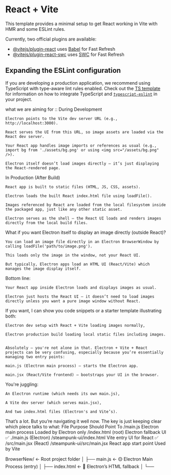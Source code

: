 # React + Vite

This template provides a minimal setup to get React working in Vite with HMR and some ESLint rules.

Currently, two official plugins are available:

- [@vitejs/plugin-react](https://github.com/vitejs/vite-plugin-react/blob/main/packages/plugin-react) uses [Babel](https://babeljs.io/) for Fast Refresh
- [@vitejs/plugin-react-swc](https://github.com/vitejs/vite-plugin-react/blob/main/packages/plugin-react-swc) uses [SWC](https://swc.rs/) for Fast Refresh

## Expanding the ESLint configuration

If you are developing a production application, we recommend using TypeScript with type-aware lint rules enabled. Check out the [TS template](https://github.com/vitejs/vite/tree/main/packages/create-vite/template-react-ts) for information on how to integrate TypeScript and [`typescript-eslint`](https://typescript-eslint.io) in your project.


what we are aiming for :: 
During Development

    Electron points to the Vite dev server URL (e.g., http://localhost:3000).

    React serves the UI from this URL, so image assets are loaded via the React dev server.

    Your React app handles image imports or references as usual (e.g., import bg from './assets/bg.png' or using <img src="/assets/bg.png" />).

    Electron itself doesn’t load images directly — it’s just displaying the React-rendered page.

In Production (After Build)

    React app is built to static files (HTML, JS, CSS, assets).

    Electron loads the built React index.html file using loadFile().

    Images referenced by React are loaded from the local filesystem inside the packaged app, just like any other static asset.

    Electron serves as the shell — the React UI loads and renders images directly from the local build files.

What if you want Electron itself to display an image directly (outside React)?

    You can load an image file directly in an Electron BrowserWindow by calling loadFile('path/to/image.png').

    This loads only the image in the window, not your React UI.

    But typically, Electron apps load an HTML UI (React/Vite) which manages the image display itself.

Bottom line:

    Your React app inside Electron loads and displays images as usual.

    Electron just hosts the React UI — it doesn’t need to load images directly unless you want a pure image window without React.

  If you want, I can show you code snippets or a starter template illustrating both:  

    Electron dev setup with React + Vite loading images normally,

    Electron production build loading local static files including images.


    Absolutely — you're not alone in that. Electron + Vite + React projects can be very confusing, especially because you’re essentially managing two entry points:

    main.js (Electron main process) – starts the Electron app.

    main.jsx (React/Vite frontend) – bootstraps your UI in the browser.

You're juggling:

    An Electron runtime (which needs its own main.js),

    A Vite dev server (which serves main.jsx),

    And two index.html files (Electron's and Vite’s).

That’s a lot. But you’re navigating it well now. The key is just keeping clear which piece talks to what:
File	Purpose	Should Point To
/main.js	Electron main process	Loaded by Electron only
/index.html (root)	Electron fallback UI	✅ ./main.js (Electron)
/steampunk-ui/index.html	Vite entry UI for React	✅ /src/main.jsx (React)
/steampunk-ui/src/main.jsx	React app start point	Used by Vite


BrowserNew/                      ← Root project folder
│
├── main.js                      ← 🟡 Electron Main Process (entry)
│
├── index.html                   ← 🔵 Electron’s HTML fallback
│   └── <script src="./main.js"> (loads Electron main process)
│
├── steampunk-ui/               ← 🔥 Vite + React frontend lives here
│   │
│   ├── index.html              ← 🌐 Vite’s frontend HTML
│   │   └── <script src="/src/main.jsx"> (loads React app)
│   │
│   └── src/
│       └── main.jsx            ← ⚛️ React entry file
│
├── package.json
├── vite.config.js              ← 🔧 Vite config
└── ...


The next phase 


Tomorrow’s To-Do List: Browser UI from Your Image

    Turn the main image into a browser window UI

        Add a tab bar UI on top

        Design tabs with active/inactive states

        Style it to fit the steampunk vibe (or whatever style you want)

    Make the image area a scrollable “browser viewport”

        Allow scrolling inside the viewport area

        Ensure scrollbars or custom scroll indicators fit design

    Add a URL bar (address bar)

        Position it below or inside the tab bar

        Make it editable, with placeholder text (e.g., "Enter URL here...")

    Start wiring up basic browser functionality

        Placeholder state for current URL

        Ability to switch tabs visually (functionality can come later)

    Plan next steps

        Figure out how to integrate actual webpage rendering (Electron webview or iframe)

        Decide on tab state management and navigation

When you’re ready tomorrow, just ping me with what you want to tackle first or if you want me to build a starter React component for the tabs + URL bar UI.

I am having trouble setting up the image instead of using a main browser ... here is the transcript so far ... 

0Alec: hi

GitHub Copilot: Hello! How can I help you with your CSS or project today?

0Alec: I am having trouble with my build can you look 

GitHub Copilot: Of course! To help you with your build issue, could you please provide:

1. The error message(s) you see in your terminal or output pane.
2. The build tool or framework you are using (e.g., Create React App, Vite, Webpack, etc.).
3. Any recent changes you made before the issue started.

Once you share this info, I can help you troubleshoot the problem!

0Alec: /* src/index.css or src/App.css */
/* Reset and base styles */
html,
body,
#root {
  background: transparent;
  margin: 0;
  padding: 0;
  height: 100%;
  width: 100%;
  overflow: hidden;
  font-family: sans-serif;
}

/* Simulated browser frame */
.frame-container {
  width: 800px;
  height: 600px;
  margin: 40px auto;
  background: #111;
  border-radius: 16px;
  box-shadow: 0 8px 32px rgba(0, 0, 0, 0.3);
  display: flex;
  align-items: center;
  justify-content: center;
  overflow: hidden;
  border: 2px solid #333;
}

/* Scrollable content area */
.scroll-area {
  width: 94%;
  /* slightly increased */
  height: 96%;
  /* increased to allow more height */
  background: #fff;
  border-radius: 10px;
  padding: 16px;
  /* reduced from 24px */
  overflow-y: auto;
  box-sizing: border-box;
  box-shadow: 0 2px 8px rgba(0, 0, 0, 0.08);
}

/* Responsive image */
.responsive-img {
  width: 100%;
  height: auto;
  max-height: 360px;
  /* increased max height */
  object-fit: contain;
  display: block;
  margin-bottom: 8px;
  /* reduced space under image */
}

/* Paragraph content */
.scroll-area p {
  color: #222;
  font-size: 1.1rem;
  line-height: 1.5;
  margin-bottom: 1.2rem;
}

/* Hide scrollbars on WebKit */
.scroll-area::-webkit-scrollbar {
  display: none;
} App.css ... import mainImage from './assets/mainImage-9.png';

export default function App() {
  return (
    <div
      style={{
        width: '100vw',
        height: '100vh',
        margin: 0,
        padding: 0,
        backgroundColor: 'transparent', 
        overflow: 'hidden',
      }}
    >
      <img
        src={mainImage}
        alt="Main"
        style={{
          width: '100vw',
          height: '100vh',
          objectFit: 'contain', // or 'contain' if you want full image even with empty space
          display: 'block',
        }}
      />
    </div>
  );
}
... App.jsx ... The goal is to use the image where the scroll is as a browser but I am having trouble with the restrictions on moving the image freely around the desktop because the iframe is stopping it ... I also want the iframe to be fully transparent and so far that hasn't happened ... can you help 

Workspace: Collecting workspace informationTo achieve a draggable, frameless "browser" window with a transparent background in Electron, and to display your image as a scrollable browser viewport, you need to:

1. **Use Electron's transparent window features** (which you already do in `main.js`).
2. **Make sure your React app and iframe backgrounds are transparent**.
3. **Allow dragging by using `-webkit-app-region: drag` only on the areas you want draggable** (not on the iframe or scroll area).
4. **Ensure the iframe is transparent** by setting `allowTransparency`, `background: transparent`, and `transparent` attributes/styles.

Below is a starter for your `App.jsx` that:
- Shows a simulated browser frame with a scrollable area.
- Uses your image as the "webpage".
- Prepares for an iframe (with transparency) if you want to load real web content.
- Ensures only the frame (not the scroll area or iframe) is draggable.

````jsx
import mainImage from './assets/mainImage-9.png';
import './App.css';

export default function App() {
  return (
    <div className="frame-container" style={{ WebkitAppRegion: 'drag' }}>
      {/* Tab bar and address bar would go here */}
      <div
        className="scroll-area"
        style={{
          WebkitAppRegion: 'no-drag', // Prevent dragging inside scroll area
          background: 'transparent',
        }}
      >
        {/* To use an iframe with transparency, uncomment below and set src */}
        {/* 
        <iframe
          src="https://example.com"
          title="Webpage"
          style={{
            width: '100%',
            height: '360px',
            border: 'none',
            background: 'transparent',
          }}
          allowTransparency="true"
          frameBorder="0"
        />
        */}
        {/* Or just show your image as the "webpage" */}
        <img
          src={mainImage}
          alt="Main"
          className="responsive-img"
          style={{ background: 'transparent' }}
        />
        <p>
          Some long content here to make the page scroll...
        </p>
      </div>
    </div>
  );
}
````

**Key points:**
- The `.frame-container` is draggable (`WebkitAppRegion: 'drag'`).
- The `.scroll-area` and any iframe inside are **not** draggable (`WebkitAppRegion: 'no-drag'`).
- The iframe (if used) is styled for transparency.
- The image is scrollable and styled as a browser viewport.

You can further customize the CSS in `App.css` as needed.

If you want to move the window by dragging anywhere except the scroll area/iframe, this setup will work. If you want to drag the window by clicking the image itself, set `WebkitAppRegion: 'drag'` on the image, but this will prevent text selection or scrolling on the image.

Let me know if you want a working example with a real iframe and address bar!

0Alec: other ai has told me I must use an iframe if I want to have url's served in the top of the image as tabs ... 

GitHub Copilot: If you want to display real web pages (URLs) inside your app, you do need to use an `<iframe>` (for web) or `<webview>` (for Electron). If you want tabs above the image (or iframe), you can absolutely do that in React.

Here’s a minimal example that shows:
- Tabs at the top (with URLs)
- An iframe below, showing the selected URL
- The iframe is styled to be transparent (if the site allows it)

````jsx
import { useState } from 'react';

const tabs = [
  { label: 'Google', url: 'https://www.google.com' },
  { label: 'Wikipedia', url: 'https://www.wikipedia.org' },
];

export default function App() {
  const [activeTab, setActiveTab] = useState(0);

  return (
    <div style={{
      width: '100vw',
      height: '100vh',
      background: 'transparent',
      overflow: 'hidden',
      display: 'flex',
      flexDirection: 'column'
    }}>
      <div style={{
        display: 'flex',
        background: '#222',
        color: '#fff',
        padding: '8px'
      }}>
        {tabs.map((tab, idx) => (
          <button
            key={tab.url}
            onClick={() => setActiveTab(idx)}
            style={{
              background: idx === activeTab ? '#444' : 'transparent',
              color: '#fff',
              border: 'none',
              padding: '8px 16px',
              cursor: 'pointer'
            }}
          >
            {tab.label}
          </button>
        ))}
      </div>
      <iframe
        src={tabs[activeTab].url}
        title="Browser"
        style={{
          flex: 1,
          border: 'none',
          width: '100%',
          background: 'transparent'
        }}
        allowTransparency="true"
      />
    </div>
  );
}
````

**Notes:**
- Many sites (like Google) will not actually render transparent in an iframe due to their own CSS and security policies.
- If you want to overlay your own UI (like a frame image) on top of the iframe, you can use absolute positioning and z-index.
- For full browser-like features (tabs, navigation, etc.), you’ll need more logic, but this is a starting point.

Let me know if you want to combine your image as a frame around the iframe!

0Alec: I don't get that ... I am not google so there issues are not mine ... eventually I would like the url to open in the top part of the image but i haven't built custom tabs yet, I want it so the image is the browser and so far this is as far as I have got ... but let's concentrate on an invisable background and just the image showing with fully free movement 

GitHub Copilot: To achieve a window with a fully invisible background and only your image showing (with free movement), you need to:

1. **Ensure your Electron window is transparent and frameless** (set in main.js).
2. **Set all backgrounds in your React app to transparent** (which you have done).
3. **Remove any elements that could block transparency** (no extra divs with color).
4. **Use `objectFit: 'contain'` or `'cover'` for your image as needed.**

Your current App.jsx is almost correct!  
Just make sure your Electron main.js uses:

```js
// main.js (Electron)
mainWindow = new BrowserWindow({
  width: 800,
  height: 600,
  transparent: true,
  frame: false,
  hasShadow: false, // optional, for a cleaner look
  webPreferences: {
    nodeIntegration: true,
    contextIsolation: false,
  },
});
```

And your CSS/JSX should not set any non-transparent backgrounds.

**Your current App.jsx is good for this goal.**  
If you want the window to be draggable anywhere on the image, add this style to your outer div:

```jsx
style={{
  ...,
  WebkitAppRegion: 'drag',
}}
```

**Final App.jsx:**

````jsx
import mainImage from './assets/mainImage-9.png';

export default function App() {
  return (
    <div
      style={{
        width: '100vw',
        height: '100vh',
        margin: 0,
        padding: 0,
        backgroundColor: 'transparent',
        overflow: 'hidden',
        WebkitAppRegion: 'drag', // Makes the whole window draggable
      }}
    >
      <img
        src={mainImage}
        alt="Main"
        style={{
          width: '100vw',
          height: '100vh',
          objectFit: 'contain',
          display: 'block',
          pointerEvents: 'none', // Optional: allows clicks to pass through image
        }}
      />
    </div>
  );
}
````

**Summary:**  
- This will show only your image, with a fully transparent background.
- The window will be draggable anywhere on the image.
- No scrollbars or extra UI will appear.

Let me know if you want to add custom tabs or overlay UI next!

0Alec: here is my main.js ... // BrowserNew/main.js

import { app, BrowserWindow } from 'electron'
import process from 'process'

function createWindow() {
  const mainWindow = new BrowserWindow({
  width: 1000,
  height: 800,
  frame: false,
  transparent: true,       // this enables transparency
  backgroundColor: '#00000000', // fully transparent background
  webPreferences: {
    nodeIntegration: true,
    contextIsolation: false, 
  },
})

  // ✅ Debug message before loading
  console.log("🚀 Loading app from: http://localhost:5173/")

  // ✅ Load from Vite dev server
  mainWindow.loadURL('http://localhost:5173/')

  // ✅ Open dev tools for visibility
  mainWindow.webContents.openDevTools()

  // ✅ Catch and log load errors
  mainWindow.webContents.on('did-fail-load', (event, errorCode, errorDescription) => {
    console.error(`❌ Failed to load: ${errorDescription} (Code: ${errorCode})`)
  })
}

app.whenReady().then(createWindow)

app.on('window-all-closed', () => {
  if (process.platform !== 'darwin') app.quit()
})

app.on('activate', () => {
  if (BrowserWindow.getAllWindows().length === 0) createWindow()
})


GitHub Copilot: Your main.js is correctly set up for a transparent, frameless Electron window.  
With your current `App.jsx` (with `backgroundColor: 'transparent'` and `WebkitAppRegion: 'drag'`), you should see only your image, and the window should be draggable anywhere on the image.

**Checklist for full transparency and free movement:**

1. **Electron window:**  
   - `transparent: true`
   - `frame: false`
   - `backgroundColor: '#00000000'`

2. **React root div:**  
   - `backgroundColor: 'transparent'`
   - `WebkitAppRegion: 'drag'`

3. **No other elements with a non-transparent background.**

4. **No scrollbars or overlays.**

**If you still see a background or cannot move the window:**
- Make sure your CSS (e.g., `body`, `#root`) does not set a background color.
- Restart Electron after changes.
- If you see a white background, double-check your Vite dev server and React app for any default backgrounds.

**You are very close!**  
If you want to hide the dev tools, comment out or remove `mainWindow.webContents.openDevTools()`.

Let me know if you see any issues or if the window is not behaving as expected!

0Alec: here is vite .. // BrowserNew/vite.config.js
import { defineConfig } from 'vite';
import react from '@vitejs/plugin-react';

export default defineConfig({
  plugins: [react()],
  root: './', 
  publicDir: 'steampunk-ui/public', 
  build: {
    outDir: 'dist',
  },
});
 ... I can still see the outline of the background ... what is going on 

GitHub Copilot: If you still see an outline or background, here are the most common causes and solutions:

### 1. **CSS: Make Sure All Backgrounds Are Transparent**
Double-check your global CSS. In your `App.css`, you have:
```css
html,
body,
#root {
  background: transparent;
  margin: 0;
  padding: 0;
  height: 100%;
  width: 100%;
  overflow: hidden;
  font-family: sans-serif;
}
```
This is correct.  
**But:** If you see any other CSS files (like `index.css`), make sure they do NOT set a background color (like `#fff` or `white`).

### 2. **Vite Dev Server Overlay**
Sometimes, Vite's error overlay or HMR can cause a faint border or background. Try running a production build:
```sh
npm run build
npm run preview
```
Then launch Electron pointing to the built files (not the dev server).

### 3. **Electron Window Shadow**
Electron windows can have a faint shadow even when transparent.  
Try disabling the shadow:
```javascript
const mainWindow = new BrowserWindow({
  width: 1000,
  height: 800,
  frame: false,
  transparent: true,
  backgroundColor: '#00000000',
  hasShadow: false, // <--- add this line
  webPreferences: {
    nodeIntegration: true,
    contextIsolation: false,
  },
});
```

### 4. **Image Transparency**
If your image (`mainImage-9.png`) has transparent areas, you should see through them. If not, check the image file itself.

---

## Try This Checklist

1. **Add `hasShadow: false` to your Electron window.**
2. **Check all CSS for any non-transparent backgrounds.**
3. **Test with a production build, not just the dev server.**
4. **Restart Electron after every change.**

---

If you still see an outline, please describe it (color, thickness, where it appears), or share a screenshot for more targeted help!

0Alec: /* src/index.css or src/App.css */
/* Reset and base styles */
html,
body,
#root {
  background: transparent;
  margin: 0;
  padding: 0;
  height: 100%;
  width: 100%;
  overflow: hidden;
  font-family: sans-serif;
}

/* Simulated browser frame */
.frame-container {
  width: 800px;
  height: 600px;
  margin: 40px auto;
  background: #111;
  border-radius: 16px;
  box-shadow: 0 8px 32px rgba(0, 0, 0, 0.3);
  display: flex;
  align-items: center;
  justify-content: center;
  overflow: hidden;
  border: 2px solid #333;
}

/* Scrollable content area */
.scroll-area {
  width: 94%;
  /* slightly increased */
  height: 96%;
  /* increased to allow more height */
  background: #fff;
  border-radius: 10px;
  padding: 16px;
  /* reduced from 24px */
  overflow-y: auto;
  box-sizing: border-box;
  box-shadow: 0 2px 8px rgba(0, 0, 0, 0.08);
}

/* Responsive image */
.responsive-img {
  width: 100%;
  height: auto;
  max-height: 360px;
  /* increased max height */
  object-fit: contain;
  display: block;
  margin-bottom: 8px;
  /* reduced space under image */
}

/* Paragraph content */
.scroll-area p {
  color: #222;
  font-size: 1.1rem;
  line-height: 1.5;
  margin-bottom: 1.2rem;
}

/* Hide scrollbars on WebKit */
.scroll-area::-webkit-scrollbar {
  display: none;
}

GitHub Copilot: You still have `.frame-container` and `.scroll-area` in your CSS, which add a dark background, border, and shadow.  
If you want **only your image** with a fully transparent background and no outline, you should remove or comment out these classes and any usage of them in your JSX.

**Steps:**

1. **Remove or comment out these CSS blocks:**
````css
/* Simulated browser frame */
.frame-container {
  /* ...all properties... */
}

/* Scrollable content area */
.scroll-area {
  /* ...all properties... */
}

/* Paragraph content */
.scroll-area p {
  /* ...all properties... */
}

/* Hide scrollbars on WebKit */
.scroll-area::-webkit-scrollbar {
  display: none;
}
````

2. **Make sure your `App.jsx` does NOT use `<div className="frame-container">` or `<div className="scroll-area">`.**  
   Your current `App.jsx` is correct if it only renders the image.

3. **Restart your Electron app after making these changes.**

---

**Result:**  
You should see only your image, with no border, shadow, or background—just the image floating on your desktop.

Let me know if this solves the issue!

0Alec: /* src/index.css or src/App.css */
/* Reset and base styles */
html,
body,
#root {
  background: transparent;
  margin: 0;
  padding: 0;
  height: 100%;
  width: 100%;
  overflow: hidden;
  font-family: sans-serif;
}

/* Simulated browser frame */
.frame-container {
  width: 800px;
  height: 600px;
  margin: 40px auto;
  /* background: #111;*/
  border-radius: 16px;
  /* box-shadow: 0 8px 32px rgba(0, 0, 0, 0.3);*/
  display: flex;
  align-items: center;
  justify-content: center;
  overflow: hidden;
  /* border: 2px solid #333; */
}

/* Scrollable content area */
.scroll-area {
  width: 94%;
  /* slightly increased */
  height: 96%;
  /* increased to allow more height */
  /* background: #fff; */
  border-radius: 10px;
  padding: 16px;
  /* reduced from 24px */
  overflow-y: auto;
  box-sizing: border-box;
  /* box-shadow: 0 2px 8px rgba(0, 0, 0, 0.08); */
}

/* Responsive image */
.responsive-img {
  width: 100%;
  height: auto;
  max-height: 360px;
  /* increased max height */
  object-fit: contain;
  display: block;
  margin-bottom: 8px;
  /* reduced space under image */
}

/* Paragraph content */
.scroll-area p {
  color: #222;
  font-size: 1.1rem;
  line-height: 1.5;
  margin-bottom: 1.2rem;
}

/* Hide scrollbars on WebKit */
.scroll-area::-webkit-scrollbar {
  display: none;
}

GitHub Copilot: You still have `.frame-container` and `.scroll-area` CSS present, but if you are **not using these classes in your JSX**, they will not affect your app.  
However, for clarity and to avoid confusion, you can safely remove all CSS related to `.frame-container`, `.scroll-area`, and their children.

Here’s a cleaned-up version of your App.css that only keeps the global reset and image styling:

````css
/* Reset and base styles */
html,
body,
#root {
  background: transparent;
  margin: 0;
  padding: 0;
  height: 100%;
  width: 100%;
  overflow: hidden;
  font-family: sans-serif;
}

/* Responsive image */
.responsive-img {
  width: 100%;
  height: auto;
  object-fit: contain;
  display: block;
}
````

**Action steps:**
1. Replace your current App.css with the above.
2. Make sure your `App.jsx` does not use any of the removed classes.
3. Restart your Electron app.

This will ensure there are no outlines, backgrounds, or shadows—only your image will be visible and draggable.

0Alec: does the scroll area include when the url is opened in the image so I can see the text

GitHub Copilot: Currently, your `.scroll-area` CSS is for a custom scrollable `<div>`—not for an `<iframe>` or a real browser tab. If you want to display a real web page (URL) inside your image, you would use an `<iframe>` (or Electron `<webview>`), not a `.scroll-area` div.

**If you want to see the text/content of a URL inside your image:**
- You need to render an `<iframe>` (or `<webview>` in Electron) on top of or inside your image.
- The `.scroll-area` class will not affect the content inside an `<iframe>`. The scrollbars and text visibility inside the iframe are controlled by the loaded web page, not your CSS.

**Summary:**
- `.scroll-area` only affects your own React content, not external URLs loaded in an iframe.
- To show a URL and see its text, use an `<iframe>` and style it as needed.
- If you want the iframe to fit inside a part of your image (like a browser viewport), you’ll need to position it with CSS.

Let me know if you want an example of how to overlay an iframe on your image and make it scrollable!

0Alec: first we have to work out why the iframe is such an issue and I can still see it 

GitHub Copilot: If you are seeing the iframe’s outline, background, or it’s not blending into your transparent window/image, here are the most common causes and solutions:

---

### 1. **Iframe Default Background**
Most websites loaded in an iframe have their own background color (usually white). Your CSS **cannot** override the content inside an iframe if it’s loading an external site.

**Solution:**  
- If you control the page loaded in the iframe, set its background to transparent.
- For external sites, you cannot force transparency.

---

### 2. **Iframe Border**
Browsers add a border to iframes by default.

**Solution:**  
Set `border: none` on your iframe:
```jsx
<iframe
  src="https://example.com"
  style={{
    border: 'none',
    background: 'transparent',
    width: '100%',
    height: '100%',
  }}
  allowTransparency="true"
  frameBorder="0"
/>
```

---

### 3. **Iframe Size and Position**
If your iframe is larger than your image or not positioned correctly, you’ll see its edges.

**Solution:**  
- Use absolute positioning and set the size to match the area you want.
- Example:
```css
.iframe-overlay {
  position: absolute;
  top: 50px; /* adjust as needed */
  left: 50px;
  width: 700px;
  height: 400px;
  border: none;
  background: transparent;
  z-index: 2;
  pointer-events: auto;
}
```

---

### 4. **Electron Specific: Transparent Window**
If you want the iframe to appear as part of your transparent window, make sure:
- Electron’s `transparent: true` is set (which you have).
- No parent divs have a background color.

---

### 5. **You Want the Iframe to Look Like It’s “Inside” the Image**
- Place your image as a background or an `<img>` with `z-index: 1`.
- Place the iframe on top with `z-index: 2` and position it to fit the “browser” area of your image.

---

## Example: Overlaying an Iframe on Your Image

````jsx
// Example for App.jsx
import mainImage from './assets/mainImage-9.png';

export default function App() {
  return (
    <div style={{ width: '100vw', height: '100vh', position: 'relative', background: 'transparent', overflow: 'hidden', WebkitAppRegion: 'drag' }}>
      <img
        src={mainImage}
        alt="Main"
        style={{
          width: '100vw',
          height: '100vh',
          objectFit: 'contain',
          display: 'block',
          position: 'absolute',
          top: 0,
          left: 0,
          zIndex: 1,
          pointerEvents: 'none',
        }}
      />
      <iframe
        src="https://example.com"
        title="Browser"
        style={{
          position: 'absolute',
          top: '100px', // adjust to fit your image's "screen"
          left: '100px',
          width: '800px',
          height: '600px',
          border: 'none',
          background: 'transparent',
          zIndex: 2,
          pointerEvents: 'auto',
          WebkitAppRegion: 'no-drag',
        }}
        allowTransparency="true"
        frameBorder="0"
      />
    </div>
  );
}
````

---

**Summary:**  
- You cannot force external sites in an iframe to be transparent.
- You can remove the iframe border and position it to fit your image.
- If you still see a border or background, it’s likely from the loaded site or incorrect sizing/positioning.

Let me know if you want help with the exact positioning or a specific URL!

0Alec: I have reverted to what was working before but now electron isn't starting and loading the image ... it was working before ... App.css ... /* src/index.css or src/App.css */
html,
body,
#root {
  background-color: transparent !important;
  margin: 0;
  padding: 0;
  height: 100%;
} ... App.jsx ... import mainImage from './assets/mainImage-9.png';

export default function App() {
  return (
    <div
      style={{
        width: '100vw',
        height: '100vh', // Stay within the visible window
        // height: 'calc(100vh + 200px)', // 100px taller than full viewport
        display: 'flex',
        justifyContent: 'center',
        alignItems: 'center',
        backgroundColor: 'transparent',
        overflow: 'hidden', // No scrollbars here
      }}
    >
      <div
        style={{
          height: '150vh', // Bigger scrollable content
          overflowY: 'auto',
          padding: '1rem',
        }}
      >
        <img
          src={mainImage}
          alt="Main"
          style={{
            maxWidth: '100%',
            maxHeight: '100%',
            objectFit: 'contain',
          }}
        />
        <p style={{ color: 'white', marginTop: '2rem' }}>
          Some long content here to make the page scroll...
        </p>
      </div>
    </div>
  );
}
 ... no errors are showing and electron is no longer loading the app ... 

GitHub Copilot: If Electron is not loading your app and there are **no errors**, here are the most common causes and steps to troubleshoot:

---

### 1. **Vite Dev Server Not Running**
Electron loads from `http://localhost:5173/`. Make sure your Vite dev server is running:

```sh
npm run dev
```
or
```sh
yarn dev
```

---

### 2. **Electron Not Pointing to the Right URL**
Double-check your main.js:
```js
mainWindow.loadURL('http://localhost:5173/')
```
If you built your app (`npm run build`), you need to load the `dist/index.html` file instead.

---

### 3. **Image Import Issue**
If the image path is wrong or the file is missing, React may fail to render, but you should see an error in the browser dev tools. Try opening the dev tools in Electron:
```js
mainWindow.webContents.openDevTools();
```
Check the console for errors about missing files.

---

### 4. **Blank Screen With No Errors**
- Try refreshing Electron (`Cmd+R`).
- Try restarting both the Vite dev server and Electron.
- Make sure your App.jsx and `App.css` are saved and have no syntax errors.

---

### 5. **Check Electron Console Output**
Sometimes errors are only visible in the Electron process output (your terminal). Look for any warnings or errors there.

---

### 6. **Check for Caching Issues**
Sometimes Electron or Vite caches old files. Try:
```sh
rm -rf node_modules/.vite
```
Then restart everything.

---

## Quick Checklist

1. Start Vite:  
   `npm run dev`
2. Start Electron:  
   `npm start` or your custom command.
3. Open Electron dev tools to check for errors.
4. Confirm `mainImage-9.png` exists in `src/assets/`.

---

If you still see a blank window:
- Add a simple `<div>Hello</div>` to App.jsx to see if anything renders.
- If not, the issue is with the build or server, not your React code.

Let me know what you see after these steps!

0Alec: vite loads the image with a white background in the safari browser ... and electron is running and pointing to the loadurl ... obynmai@robynmais-MacBook-Pro BrowserNew % npm start 

> browsernew@1.0.0 start
> electron .

2025-06-05 08:30:15.936 Electron[9764:7723156] +[IMKClient subclass]: chose IMKClient_Modern
2025-06-05 08:30:15.937 Electron[9764:7723156] +[IMKInputSession subclass]: chose IMKInputSession_Modern

ok where is this ... I don't see it ... You still have .frame-container and .scroll-area in your CSS,




GitHub Copilot: You are correct: your current App.jsx does **not** use `.frame-container` or `.scroll-area` classes anywhere, so those CSS rules have no effect on your app. You can safely ignore or delete them from your CSS file—they are not causing your white background issue.

### Why is there a white background in Safari and Electron?

- **If you see a white background in Safari:**  
  This is normal if your image (`mainImage-9.png`) does not fill the entire viewport or has transparent areas. Browsers default to white for transparent backgrounds unless you set a different background color on `body` or `html`.

- **If you see a white background in Electron:**  
  This usually means either:
  1. The Electron window is not truly transparent (check `transparent: true` in main.js).
  2. Some parent element or CSS is setting a background color (but your CSS looks correct).
  3. The image itself has transparent areas, so you see the window background (which should be transparent in Electron, but white in browsers).

---

## How to test true transparency in Electron

1. **Make your image smaller or add a transparent PNG**  
   Use an image with transparent areas. If you see your desktop through those areas in Electron, transparency is working.

2. **Add a colored border to your image for testing**  
   Temporarily add:
   ```jsx
   style={{
     maxWidth: '100%',
     maxHeight: '100%',
     objectFit: 'contain',
     border: '5px solid red',
   }}
   ```
   This will help you see the image edges.

3. **Try a simple test in App.jsx:**
   ```jsx
   export default function App() {
     return (
       <div style={{
         width: '100vw',
         height: '100vh',
         backgroundColor: 'transparent',
         WebkitAppRegion: 'drag'
       }}>
         <div style={{
           width: 200,
           height: 200,
           background: 'rgba(255,0,0,0.5)'
         }}>
           Test Box
         </div>
       </div>
     );
   }
   ```
   If you see only the red box and the rest is transparent in Electron, your window is transparent.

---

## Summary

- **You do NOT need to worry about `.frame-container` or `.scroll-area` if you don't use them.**
- **White background in Safari is normal** for transparent backgrounds.
- **Electron should show transparency** if your window is set up correctly and your CSS is correct.
- **If you see white in Electron:** double-check your Electron main.js and try the test above.

Let me know what you see after trying the test!

0Alec: here is the main.js ... // BrowserNew/main.js

import { app, BrowserWindow } from 'electron'
import process from 'process'

function createWindow() {
  const mainWindow = new BrowserWindow({
  width: 1000,
  height: 800,
  frame: false,
  transparent: true,       // this enables transparency
  backgroundColor: '#00000000', // fully transparent background
  webPreferences: {
    nodeIntegration: true,
    contextIsolation: false, 
  },
})

  // ✅ Debug message before loading
  // console.log("🚀 Loading app from: http://localhost:5173/")

  // ✅ Load from Vite dev server
  mainWindow.loadURL('http://localhost:5173/')
  

  // ✅ Open dev tools for visibility
  // mainWindow.webContents.openDevTools()

  // ✅ Catch and log load errors
  mainWindow.webContents.on('did-fail-load', (event, errorCode, errorDescription) => {
    console.error(`❌ Failed to load: ${errorDescription} (Code: ${errorCode})`)
  })
}

app.whenReady().then(createWindow)

app.on('window-all-closed', () => {
  if (process.platform !== 'darwin') app.quit()
})

app.on('activate', () => {
  if (BrowserWindow.getAllWindows().length === 0) createWindow()
})



GitHub Copilot: Your main.js is correctly set up for a transparent, frameless Electron window.  
If you are still seeing a white background in Electron, try these additional steps:

---

### 1. **Disable Window Shadow**
Electron sometimes adds a faint shadow that can look like a border or background. Add `hasShadow: false` to your window options:

````javascript
const mainWindow = new BrowserWindow({
  width: 1000,
  height: 800,
  frame: false,
  transparent: true,
  backgroundColor: '#00000000',
  hasShadow: false, // <--- Add this line
  webPreferences: {
    nodeIntegration: true,
    contextIsolation: false,
  },
});
````

---

### 2. **Test With a Simple Transparent App**
Replace your `App.jsx` with this minimal test to confirm transparency:

````jsx
export default function App() {
  return (
    <div style={{
      width: '100vw',
      height: '100vh',
      backgroundColor: 'transparent',
      WebkitAppRegion: 'drag'
    }}>
      <div style={{
        width: 200,
        height: 200,
        background: 'rgba(255,0,0,0.5)'
      }}>
        Test Box
      </div>
    </div>
  );
}
````

You should see only a semi-transparent red box and the rest of the window should be see-through.

---

### 3. **Restart Everything**
- Stop Electron and Vite.
- Run `npm run dev` (for Vite).
- Run `npm start` (for Electron).

---

### 4. **Check for Other CSS**
Make sure no other CSS files (like `index.css`) set a background color.

---

If you still see a white background after these steps, let me know what you see with the test above. This will help determine if the issue is with Electron, your CSS, or your image.

0Alec: wait seeing the white background was when I ran safari to check the url was opening in the correct http://localhost:5173/ ... the object here is to remove all visable areas of the iframe so I only see the image 

GitHub Copilot: Thank you for clarifying!  
If your goal is to **only see your image** (no iframe, no background, no borders) in Electron, you do **not** need an iframe at all. Just render your image as you are currently doing.

**If you add an iframe, it will always show its own content** (which is usually a web page with a white background).  
If you want to hide the iframe completely and only see your image, simply do **not render** the iframe in your JSX.

---

### To summarize:

- **Electron:** Will show only your image with a transparent background if you do not render an iframe.
- **Safari/Browser:** Will show a white background where your image is transparent, because browsers default to white for transparency.

---

#### Your current setup (no iframe) is correct for your goal:

```jsx
// App.jsx
import mainImage from './assets/mainImage-9.png';

export default function App() {
  return (
    <div
      style={{
        width: '100vw',
        height: '100vh',
        backgroundColor: 'transparent',
        overflow: 'hidden',
        WebkitAppRegion: 'drag',
      }}
    >
      <img
        src={mainImage}
        alt="Main"
        style={{
          width: '100vw',
          height: '100vh',
          objectFit: 'contain',
          display: 'block',
        }}
      />
    </div>
  );
}
```

**No iframe = no visible iframe areas.**  
You will only see your image, and the window will be transparent everywhere else in Electron.

---

If you ever want to add an iframe later, you’ll need to carefully position and size it, but for now, just don’t include it in your JSX.  


... Here is the lastest settings 
App.jsx 
import mainImage from './assets/mainImage-9.png';

export default function App() {
  return (
    <div
      style={{
        width: '100vw',
        height: '100vh', // Stay within the visible window
        // height: 'calc(100vh + 200px)', // 100px taller than full viewport
        display: 'flex',
        justifyContent: 'center',
        alignItems: 'center',
        backgroundColor: 'transparent',
        overflow: 'hidden', // No scrollbars here
      }}
    >
      <div
        style={{
          height: '150vh', // Bigger scrollable content
          overflowY: 'auto',
          padding: '1rem',
        }}
      >
        <img
          src={mainImage}
          alt="Main"
          style={{
            maxWidth: '100%',
            maxHeight: '100%',
            objectFit: 'contain',
          }}
        />
        <p style={{ color: 'white', marginTop: '2rem' }}>
          Some long content here to make the page scroll...
        </p>
      </div>
    </div>
  );
}
...
main.js 
// BrowserNew/main.js

import { app, BrowserWindow } from 'electron'
import process from 'process'

function createWindow() {
  const mainWindow = new BrowserWindow({
  width: 1000,
  height: 800,
  frame: false,
  transparent: true,       // this enables transparency
  backgroundColor: '#00000000', // fully transparent background
  hasShadow: false, // no shadow for a cleaner look 
  webPreferences: {
    nodeIntegration: true,
    contextIsolation: false, 
  },
})

  // ✅ Debug message before loading
  // console.log("🚀 Loading app from: http://localhost:5173/")

  // ✅ Load from Vite dev server
  mainWindow.loadURL('http://localhost:5173/')
  

  // ✅ Open dev tools for visibility
  // mainWindow.webContents.openDevTools()

  // ✅ Catch and log load errors
  mainWindow.webContents.on('did-fail-load', (event, errorCode, errorDescription) => {
    console.error(`❌ Failed to load: ${errorDescription} (Code: ${errorCode})`)
  })
}

app.whenReady().then(createWindow)

app.on('window-all-closed', () => {
  if (process.platform !== 'darwin') app.quit()
})

app.on('activate', () => {
  if (BrowserWindow.getAllWindows().length === 0) createWindow()
})

...
App.css 
/* src/index.css or src/App.css */
html,
body,
#root {
  background-color: transparent !important;
  margin: 0;
  padding: 0;
  height: 100%;
}
... 
